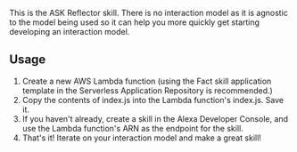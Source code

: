 This is the ASK Reflector skill.  There is no interaction model as it is agnostic to the model being used so it can help you more quickly get starting developing an interaction model.

## Usage

1. Create a new AWS Lambda function (using the Fact skill application template in the Serverless Application Repository is recommended.)
1. Copy the contents of index.js into the Lambda function's index.js.  Save it.
1. If you haven't already, create a skill in the Alexa Developer Console, and use the Lambda function's ARN as the endpoint for the skill.
1. That's it!  Iterate on your interaction model and make a great skill!